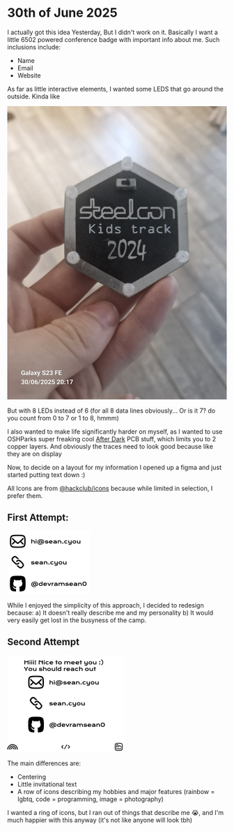 # 30th of June 2025
I actually got this idea Yesterday, But I didn't work on it. Basically I want a little 6502 powered conference badge with important info about me.
Such inclusions include:
- Name
- Email
- Website

As far as little interactive elements, I wanted some LEDS that go around the outside.
Kinda like

![Steelcon 2024 Kids Track Badge](Journal/Images/steelcon-badge.jpg)

But with 8 LEDs instead of 6 (for all 8 data lines obviously... Or is it 7? do you count from 0 to 7 or 1 to 8, hmmm)

I also wanted to make life significantly harder on myself, as I wanted to use OSHParks super freaking cool [After Dark](https://docs.oshpark.com/services/afterdark/) PCB stuff, which limits you to 2 copper layers.
And obviously the traces need to look good because like they are on display

Now, to decide on a layout for my information I opened up a figma and just started putting text down :)

All Icons are from [@hackclub/icons](https://icons.hackclub.com) because while limited in selection, I prefer them.

## First Attempt:

![Text V1](Journal/Images/text-v1.png)

While I enjoyed the simplicity of this approach, I decided to redesign because:
a) It doesn't really describe me and my personality
b) It would very easily get lost in the busyness of the camp.

## Second Attempt

![Text V2](Journal/Images/text-v2.png)

The main differences are:
- Centering
- Little invitational text
- A row of icons describing my hobbies and major features (rainbow = lgbtq, code = programming, image = photography)

I wanted a ring of icons, but I ran out of things that describe me 😭, and I'm much happier with this anyway (it's not like anyone will look tbh)
